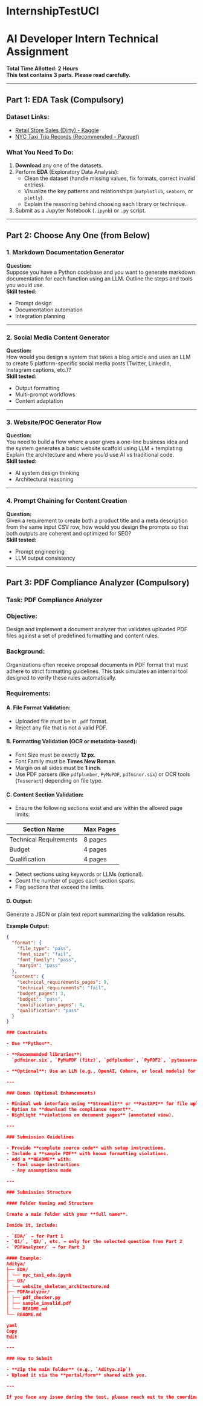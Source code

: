 # InternshipTestUCI

# AI Developer Intern Technical Assignment

**Total Time Allotted: 2 Hours**  
**This test contains 3 parts. Please read carefully.**

---

## Part 1: EDA Task (Compulsory)

### Dataset Links:
- [Retail Store Sales (Dirty) - Kaggle](https://www.kaggle.com/datasets/ahmedmohamed2003/retail-store-sales-dirty-for-data-cleaning)
- [NYC Taxi Trip Records (Recommended - Parquet)](https://www.nyc.gov/site/tlc/about/tlc-trip-record-data.page)

### What You Need To Do:
1. **Download** any one of the datasets.
2. Perform **EDA** (Exploratory Data Analysis):
   - Clean the dataset (handle missing values, fix formats, correct invalid entries).
   - Visualize the key patterns and relationships (`matplotlib`, `seaborn`, or `plotly`).
   - Explain the reasoning behind choosing each library or technique.
3. Submit as a Jupyter Notebook (`.ipynb`) or `.py` script.

---

## Part 2: Choose Any One (from Below)

### 1. Markdown Documentation Generator
**Question:**  
Suppose you have a Python codebase and you want to generate markdown documentation for each function using an LLM. Outline the steps and tools you would use.  
**Skill tested:**  
- Prompt design  
- Documentation automation  
- Integration planning

---

### 2. Social Media Content Generator
**Question:**  
How would you design a system that takes a blog article and uses an LLM to create 5 platform-specific social media posts (Twitter, LinkedIn, Instagram captions, etc.)?  
**Skill tested:**  
- Output formatting  
- Multi-prompt workflows  
- Content adaptation

---

### 3. Website/POC Generator Flow
**Question:**  
You need to build a flow where a user gives a one-line business idea and the system generates a basic website scaffold using LLM + templating. Explain the architecture and where you’d use AI vs traditional code.  
**Skill tested:**  
- AI system design thinking  
- Architectural reasoning

---

### 4. Prompt Chaining for Content Creation
**Question:**  
Given a requirement to create both a product title and a meta description from the same input CSV row, how would you design the prompts so that both outputs are coherent and optimized for SEO?  
**Skill tested:**  
- Prompt engineering  
- LLM output consistency

---

## Part 3: PDF Compliance Analyzer (Compulsory)

### Task: PDF Compliance Analyzer

### Objective:
Design and implement a document analyzer that validates uploaded PDF files against a set of predefined formatting and content rules.

### Background:
Organizations often receive proposal documents in PDF format that must adhere to strict formatting guidelines. This task simulates an internal tool designed to verify these rules automatically.

### Requirements:

#### A. File Format Validation:
- Uploaded file must be in `.pdf` format.
- Reject any file that is not a valid PDF.

#### B. Formatting Validation (OCR or metadata-based):
- Font Size must be exactly **12 px**.
- Font Family must be **Times New Roman**.
- Margin on all sides must be **1 inch**.
- Use PDF parsers (like `pdfplumber`, `PyMuPDF`, `pdfminer.six`) or OCR tools (`Tesseract`) depending on file type.

#### C. Content Section Validation:
- Ensure the following sections exist and are within the allowed page limits:

| Section Name           | Max Pages |
|------------------------|-----------|
| Technical Requirements | 8 pages   |
| Budget                 | 4 pages   |
| Qualification          | 4 pages   |

- Detect sections using keywords or LLMs (optional).
- Count the number of pages each section spans.
- Flag sections that exceed the limits.

#### D. Output:
Generate a JSON or plain text report summarizing the validation results.

**Example Output:**
```json
{
  "format": {
    "file_type": "pass",
    "font_size": "fail",
    "font_family": "pass",
    "margin": "pass"
  },
  "content": {
    "technical_requirements_pages": 9,
    "technical_requirements": "fail",
    "budget_pages": 3,
    "budget": "pass",
    "qualification_pages": 4,
    "qualification": "pass"
  }
}

### Constraints

- Use **Python**.

- **Recommended libraries**:  
  `pdfminer.six`, `PyMuPDF (fitz)`, `pdfplumber`, `PyPDF2`, `pytesseract`.

- **Optional**: Use an LLM (e.g., OpenAI, Cohere, or local models) for fuzzy section detection.

---

### Bonus (Optional Enhancements)

- Minimal web interface using **Streamlit** or **FastAPI** for file upload.
- Option to **download the compliance report**.
- Highlight **violations on document pages** (annotated view).

---

### Submission Guidelines

- Provide **complete source code** with setup instructions.
- Include a **sample PDF** with known formatting violations.
- Add a **README** with:
  - Tool usage instructions  
  - Any assumptions made

---

### Submission Structure

#### Folder Naming and Structure

Create a main folder with your **full name**.

Inside it, include:

- `EDA/` → for Part 1  
- `Q1/`, `Q2/`, etc. → only for the selected question from Part 2  
- `PDFAnalyzer/` → for Part 3

#### Example:
Aditya/
├── EDA/
│ └── nyc_taxi_eda.ipynb
├── Q3/
│ └── website_skeleton_architecture.md
├── PDFAnalyzer/
│ ├── pdf_checker.py
│ ├── sample_invalid.pdf
│ └── README.md
└── README.md

yaml
Copy
Edit

---

### How to Submit

- **Zip the main folder** (e.g., `Aditya.zip`)  
- Upload it via the **portal/form** shared with you.

---

If you face any issue during the test, please reach out to the coordinator immediately.

